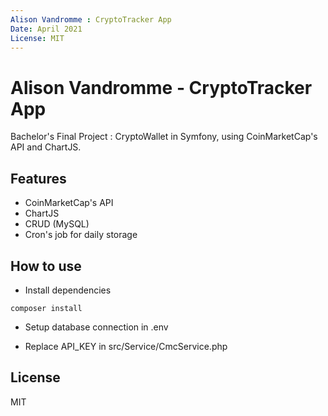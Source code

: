 ```yaml
---
Alison Vandromme : CryptoTracker App 
Date: April 2021
License: MIT
---
```


# Alison Vandromme - CryptoTracker App

Bachelor's Final Project : CryptoWallet in Symfony, using CoinMarketCap's API and ChartJS.

## Features

- CoinMarketCap's API
- ChartJS
- CRUD (MySQL)
- Cron's job for daily storage

## How to use

- Install dependencies

```shell
composer install
```
- Setup database connection in .env

- Replace API_KEY in src/Service/CmcService.php

## License

MIT

